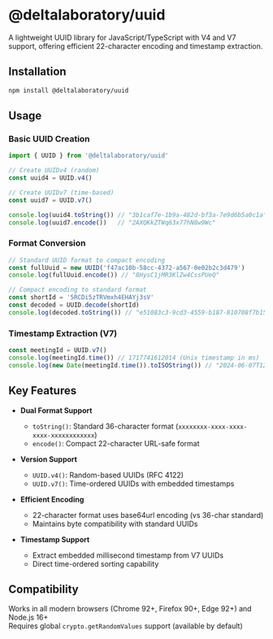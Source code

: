 # @deltalaboratory/uuid

A lightweight UUID library for JavaScript/TypeScript with V4 and V7 support, offering efficient 22-character encoding and timestamp extraction.

## Installation

```bash
npm install @deltalaboratory/uuid
```

## Usage

### Basic UUID Creation

```javascript
import { UUID } from '@deltalaboratory/uuid'

// Create UUIDv4 (random)
const uuid4 = UUID.v4()

// Create UUIDv7 (time-based)
const uuid7 = UUID.v7()

console.log(uuid4.toString()) // "3b1caf7e-1b9a-482d-bf3a-7e9d6b5a0c1a"
console.log(uuid7.encode())   // "2AXQKkZTWq63x77hN8w9Wc"
```

### Format Conversion

```javascript
// Standard UUID format to compact encoding
const fullUuid = new UUID('f47ac10b-58cc-4372-a567-0e02b2c3d479')
console.log(fullUuid.encode()) // "8HysC1jMR3KlZw4CssPUeQ"

// Compact encoding to standard format
const shortId = '5RCDi5zTRVmxh4EHAYj3sV'
const decoded = UUID.decode(shortId)
console.log(decoded.toString()) // "e51083c3-9cd3-4559-b187-810708f7b159"
```

### Timestamp Extraction (V7)

```javascript
const meetingId = UUID.v7()
console.log(meetingId.time()) // 1717741612014 (Unix timestamp in ms)
console.log(new Date(meetingId.time()).toISOString()) // "2024-06-07T12:26:52.014Z"
```

## Key Features

- **Dual Format Support**
    - `toString()`: Standard 36-character format (`xxxxxxxx-xxxx-xxxx-xxxx-xxxxxxxxxxxx`)
    - `encode()`: Compact 22-character URL-safe format

- **Version Support**
    - `UUID.v4()`: Random-based UUIDs (RFC 4122)
    - `UUID.v7()`: Time-ordered UUIDs with embedded timestamps

- **Efficient Encoding**
    - 22-character format uses base64url encoding (vs 36-char standard)
    - Maintains byte compatibility with standard UUIDs

- **Timestamp Support**
    - Extract embedded millisecond timestamp from V7 UUIDs
    - Direct time-ordered sorting capability

## Compatibility

Works in all modern browsers (Chrome 92+, Firefox 90+, Edge 92+) and Node.js 16+  
Requires global `crypto.getRandomValues` support (available by default)
